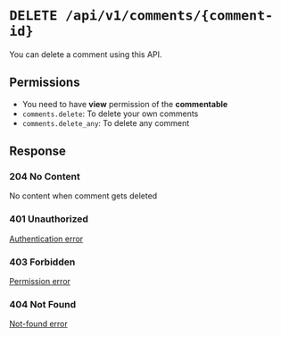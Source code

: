 # `DELETE /api/v1/comments/{comment-id}`
You can delete a comment using this API.


## Permissions

- You need to have **view** permission of the **commentable**
- `comments.delete`: To delete your own comments
- `comments.delete_any`: To delete any comment

## Response

### 204 No Content
No content when comment gets deleted

### 401 Unauthorized
[Authentication error](../_globals/authentication-errors.md)

### 403 Forbidden
[Permission error](../_globals/permission-errors.md)

### 404 Not Found
[Not-found error](../_globals/not-found-errors.md)
